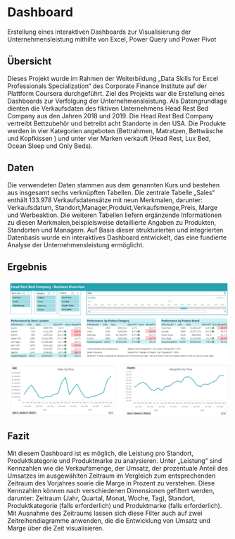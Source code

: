 # Dashboard
Erstellung eines interaktiven Dashboards zur Visualisierung der Unternehmensleistung mithilfe von Excel, Power Query und Power Pivot
## Übersicht
Dieses Projekt wurde im Rahmen der Weiterbildung „Data Skills for Excel Professionals Specialization“ des Corporate Finance Institute auf der Plattform Coursera durchgeführt. Ziel des Projekts war die Erstellung eines Dashboards zur Verfolgung der Unternehmensleistung. Als Datengrundlage dienten die Verkaufsdaten des fiktiven Unternehmens Head Rest Bed Company aus den Jahren 2018 und 2019. Die Head Rest Bed Company vertreibt Bettzubehör und betreibt acht Standorte in den USA.
Die Produkte werden in vier Kategorien angeboten (Bettrahmen, Matratzen, Bettwäsche und Kopfkissen ) und unter vier Marken verkauft (Head Rest, Lux Bed, Ocean Sleep und Only Beds).

## Daten 
Die verwendeten Daten stammen aus dem genannten Kurs und bestehen aus insgesamt sechs verknüpften Tabellen. Die zentrale Tabelle „Sales“ enthält 133.978 Verkaufsdatensätze mit neun Merkmalen, darunter: Verkaufsdatum, Standort,Manager,Produkt,Verkaufsmenge,Preis, Marge und Werbeaktion. Die weiteren Tabellen liefern ergänzende Informationen zu diesen Merkmalen,beispielsweise detaillierte Angaben zu Produkten, Standorten und Managern. Auf Basis dieser strukturierten und integrierten Datenbasis wurde ein interaktives Dashboard entwickelt, das eine fundierte Analyse der Unternehmensleistung ermöglicht.

## Ergebnis
![alt text](image.png)

## Fazit
Mit diesem Dashboard ist es möglich, die Leistung pro Standort, Produktkategorie und Produktmarke zu analysieren.
Unter „Leistung“ sind Kennzahlen wie die Verkaufsmenge, der Umsatz, der prozentuale Anteil des Umsatzes im ausgewählten Zeitraum im Vergleich zum entsprechenden Zeitraum des Vorjahres sowie die Marge in Prozent zu verstehen. Diese Kennzahlen können nach verschiedenen Dimensionen gefiltert werden, darunter: Zeitraum (Jahr, Quartal, Monat, Woche, Tag), Standort, Produktkategorie (falls erforderlich) und  Produktmarke (falls erforderlich). Mit Ausnahme des Zeitraums lassen sich diese Filter auch auf zwei Zeitreihendiagramme anwenden, die die Entwicklung von Umsatz und Marge über die Zeit visualisieren. 